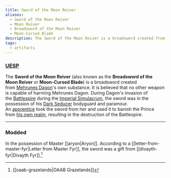 ```yaml
---
title: Sword of the Moon Reiver
aliases:
  - Sword of the Moon Reiver
  - Moon Reiver
  - Broadsword of the Moon Reiver
  - Moon-Cursed Blade
description: The Sword of the Moon Reiver is a broadsword created from Mehrunes Dagon's own substance.
tags:
  - artifacts
---
```

### [UESP](https://en.uesp.net/wiki/Lore:Sword_of_the_Moon_Reiver)
The **Sword of the Moon Reiver** (also known as the **Broadsword of the Moon Reiver** or **Moon-Cursed Blade**) is a broadsword created from [Mehrunes Dagon](https://en.uesp.net/wiki/Lore:Mehrunes_Dagon "Lore:Mehrunes Dagon")'s own substance. It is believed that no other weapon is capable of harming Mehrunes Dagon. During Dagon's invasion of the [Battlespire](https://en.uesp.net/wiki/Lore:Battlespire "Lore:Battlespire") during the [Imperial Simulacrum](https://en.uesp.net/wiki/Lore:Imperial_Simulacrum "Lore:Imperial Simulacrum"), the sword was in the possession of his [Dark Seducer](https://en.uesp.net/wiki/Lore:Dark_Seducer "Lore:Dark Seducer") bodyguard and paramour. An [apprentice](https://en.uesp.net/wiki/Lore:Apprentice "Lore:Apprentice") took the sword from her and used it to banish the Prince from [his own realm](https://en.uesp.net/wiki/Lore:Dagon%27s_Hunting_Lodge "Lore:Dagon's Hunting Lodge"), resulting in the destruction of the Battlespire.

***
### Modded
In the possession of Master [[aryon|Aryon]]. According to a [[letter-from-master-fyr|Letter from Master Fyr]], the sword was a gift from [[divayth-fyr|Divayth Fyr]].[^1]

[^1]: [[oaab-grazelands|OAAB Grazelands]]